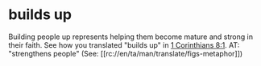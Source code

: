 # builds up

Building people up represents helping them become mature and strong in their faith. See how you translated "builds up" in [1 Corinthians 8:1](../08/01.md). AT: "strengthens people" (See: [[rc://en/ta/man/translate/figs-metaphor]])

